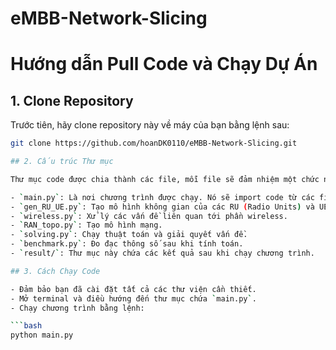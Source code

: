 # eMBB-Network-Slicing
# Hướng dẫn Pull Code và Chạy Dự Án

## 1. Clone Repository

Trước tiên, hãy clone repository này về máy của bạn bằng lệnh sau:

   ```bash
   git clone https://github.com/hoanDK0110/eMBB-Network-Slicing.git

## 2. Cấu trúc Thư mục

Thư mục code được chia thành các file, mỗi file sẽ đảm nhiệm một chức năng cụ thể:

- `main.py`: Là nơi chương trình được chạy. Nó sẽ import code từ các file khác.
- `gen_RU_UE.py`: Tạo mô hình không gian của các RU (Radio Units) và UE (User Equipment).
- `wireless.py`: Xử lý các vấn đề liên quan tới phần wireless.
- `RAN_topo.py`: Tạo mô hình mạng.
- `solving.py`: Chạy thuật toán và giải quyết vấn đề.
- `benchmark.py`: Đo đạc thông số sau khi tính toán.
- `result/`: Thư mục này chứa các kết quả sau khi chạy chương trình.

## 3. Cách Chạy Code

- Đảm bảo bạn đã cài đặt tất cả các thư viện cần thiết.
- Mở terminal và điều hướng đến thư mục chứa `main.py`.
- Chạy chương trình bằng lệnh:

   ```bash
   python main.py
